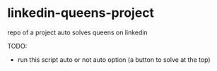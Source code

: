 # linkedin-queens-project
repo of a project auto solves queens on linkedin

TODO:
- run this script auto or not auto option (a button to solve at the top)
